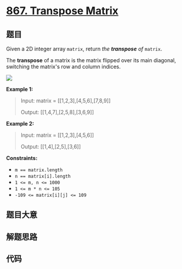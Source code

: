 # [867. Transpose Matrix](https://leetcode.com/problems/transpose-matrix/)

## 题目

Given a 2D integer array `matrix`, return _the **transpose** of_ `matrix`.

The **transpose** of a matrix is the matrix flipped over its main diagonal,
switching the matrix's row and column indices.

![](https://assets.leetcode.com/uploads/2021/02/10/hint_transpose.png)



**Example 1:**

> Input: matrix = [[1,2,3],[4,5,6],[7,8,9]]
> 
> Output: [[1,4,7],[2,5,8],[3,6,9]]

**Example 2:**

> Input: matrix = [[1,2,3],[4,5,6]]
> 
> Output: [[1,4],[2,5],[3,6]]

**Constraints:**

  * `m == matrix.length`
  * `n == matrix[i].length`
  * `1 <= m, n <= 1000`
  * `1 <= m * n <= 105`
  * `-109 <= matrix[i][j] <= 109`


## 题目大意

## 解题思路

## 代码

```javascript

```


